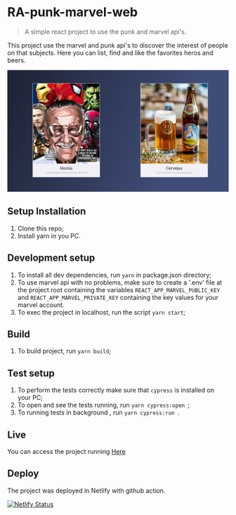 # RA-punk-marvel-web
> A simple react project to use the punk and marvel api's.

This project use the marvel and punk api's to discover the interest of people on that subjects.
Here you can  list, find and like the favorites heros and beers.

<img src="./.github/capa.png" alt="home do projeto">

## Setup Installation

1. Clone this repo;
2. Install yarn in you PC.

## Development setup

1. To install all dev dependencies, run ``` yarn ``` in package.json directory;
2. To use marvel api with no problems, make sure to create a '.env' file at the project root containing the variables ```REACT_APP_MARVEL_PUBLIC_KEY``` and ```REACT_APP_MARVEL_PRIVATE_KEY```
containing the key values ​​for your marvel account.
3. To exec the project in localhost, run the script ``` yarn start ```;

## Build
1. To build project, run ``` yarn build ```;

## Test setup
1. To perform the tests correctly make sure that ```cypress``` is installed on your PC;
2. To open and see the tests running, run ```yarn cypress:open ```;
3. To running tests in background , run ```yarn cypress:run ```.

## Live
You can access the project running [Here](https://ra-marvel-punk-web.netlify.app)

## Deploy

The project was deployed in Netlify with github action.


[![Netlify Status](https://api.netlify.com/api/v1/badges/abc27a7e-f2e6-439b-aa83-9045e7fa6422/deploy-status)](https://app.netlify.com/sites/ra-marvel-punk-web/deploys)
